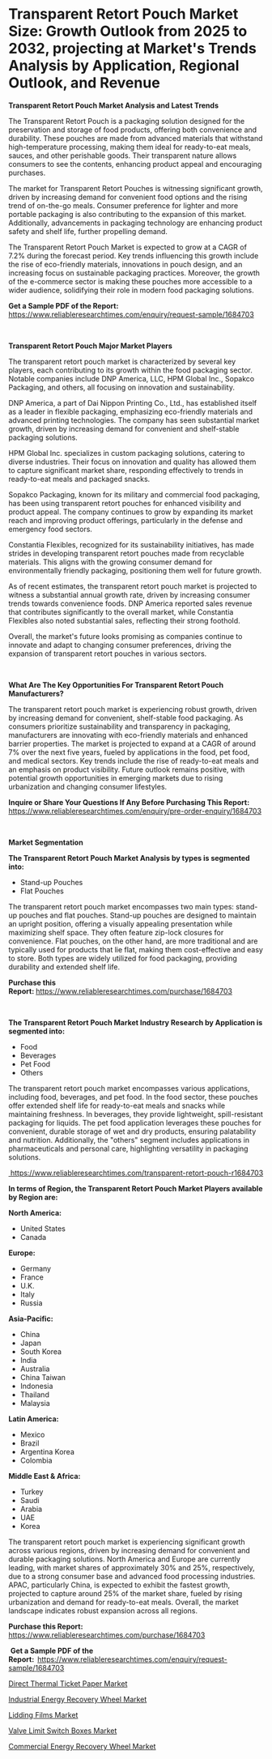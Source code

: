 <p><h1>Transparent Retort Pouch Market Size: Growth Outlook from 2025 to 2032, projecting at Market's Trends Analysis by Application, Regional Outlook, and Revenue</h1></p><p><strong>Transparent Retort Pouch Market Analysis and Latest Trends</strong></p>
<p><p>The Transparent Retort Pouch is a packaging solution designed for the preservation and storage of food products, offering both convenience and durability. These pouches are made from advanced materials that withstand high-temperature processing, making them ideal for ready-to-eat meals, sauces, and other perishable goods. Their transparent nature allows consumers to see the contents, enhancing product appeal and encouraging purchases.</p><p>The market for Transparent Retort Pouches is witnessing significant growth, driven by increasing demand for convenient food options and the rising trend of on-the-go meals. Consumer preference for lighter and more portable packaging is also contributing to the expansion of this market. Additionally, advancements in packaging technology are enhancing product safety and shelf life, further propelling demand.</p><p>The Transparent Retort Pouch Market is expected to grow at a CAGR of 7.2% during the forecast period. Key trends influencing this growth include the rise of eco-friendly materials, innovations in pouch design, and an increasing focus on sustainable packaging practices. Moreover, the growth of the e-commerce sector is making these pouches more accessible to a wider audience, solidifying their role in modern food packaging solutions.</p></p>
<p><strong>Get a Sample PDF of the Report:&nbsp;</strong> <a href="https://www.reliableresearchtimes.com/enquiry/request-sample/1684703?utm_campaign=2264&utm_medium=2&utm_source=Github&utm_content=ia&utm_term=31032025&utm_id=transparent-retort-pouch">https://www.reliableresearchtimes.com/enquiry/request-sample/1684703</a></p>
<p>&nbsp;</p>
<p><strong>Transparent Retort Pouch Major Market Players</strong></p>
<p><p>The transparent retort pouch market is characterized by several key players, each contributing to its growth within the food packaging sector. Notable companies include DNP America, LLC, HPM Global Inc., Sopakco Packaging, and others, all focusing on innovation and sustainability.</p><p>DNP America, a part of Dai Nippon Printing Co., Ltd., has established itself as a leader in flexible packaging, emphasizing eco-friendly materials and advanced printing technologies. The company has seen substantial market growth, driven by increasing demand for convenient and shelf-stable packaging solutions.</p><p>HPM Global Inc. specializes in custom packaging solutions, catering to diverse industries. Their focus on innovation and quality has allowed them to capture significant market share, responding effectively to trends in ready-to-eat meals and packaged snacks.</p><p>Sopakco Packaging, known for its military and commercial food packaging, has been using transparent retort pouches for enhanced visibility and product appeal. The company continues to grow by expanding its market reach and improving product offerings, particularly in the defense and emergency food sectors.</p><p>Constantia Flexibles, recognized for its sustainability initiatives, has made strides in developing transparent retort pouches made from recyclable materials. This aligns with the growing consumer demand for environmentally friendly packaging, positioning them well for future growth.</p><p>As of recent estimates, the transparent retort pouch market is projected to witness a substantial annual growth rate, driven by increasing consumer trends towards convenience foods. DNP America reported sales revenue that contributes significantly to the overall market, while Constantia Flexibles also noted substantial sales, reflecting their strong foothold.</p><p>Overall, the market's future looks promising as companies continue to innovate and adapt to changing consumer preferences, driving the expansion of transparent retort pouches in various sectors.</p></p>
<p>&nbsp;</p>
<p><strong>What Are The Key Opportunities For Transparent Retort Pouch Manufacturers?</strong></p>
<p><p>The transparent retort pouch market is experiencing robust growth, driven by increasing demand for convenient, shelf-stable food packaging. As consumers prioritize sustainability and transparency in packaging, manufacturers are innovating with eco-friendly materials and enhanced barrier properties. The market is projected to expand at a CAGR of around 7% over the next five years, fueled by applications in the food, pet food, and medical sectors. Key trends include the rise of ready-to-eat meals and an emphasis on product visibility. Future outlook remains positive, with potential growth opportunities in emerging markets due to rising urbanization and changing consumer lifestyles.</p></p>
<p><strong>Inquire or Share Your Questions If Any Before Purchasing This Report:</strong> <a href="https://www.reliableresearchtimes.com/enquiry/pre-order-enquiry/1684703?utm_campaign=2264&utm_medium=2&utm_source=Github&utm_content=ia&utm_term=31032025&utm_id=transparent-retort-pouch">https://www.reliableresearchtimes.com/enquiry/pre-order-enquiry/1684703</a></p>
<p>&nbsp;</p>
<p><strong>Market Segmentation</strong></p>
<p><strong>The Transparent Retort Pouch Market Analysis by types is segmented into:</strong></p>
<p><ul><li>Stand-up Pouches</li><li>Flat Pouches</li></ul></p>
<p><p>The transparent retort pouch market encompasses two main types: stand-up pouches and flat pouches. Stand-up pouches are designed to maintain an upright position, offering a visually appealing presentation while maximizing shelf space. They often feature zip-lock closures for convenience. Flat pouches, on the other hand, are more traditional and are typically used for products that lie flat, making them cost-effective and easy to store. Both types are widely utilized for food packaging, providing durability and extended shelf life.</p></p>
<p><strong>Purchase this Report:&nbsp;</strong><a href="https://www.reliableresearchtimes.com/purchase/1684703?utm_campaign=2264&utm_medium=2&utm_source=Github&utm_content=ia&utm_term=31032025&utm_id=transparent-retort-pouch">https://www.reliableresearchtimes.com/purchase/1684703</a></p>
<p>&nbsp;</p>
<p><strong>The Transparent Retort Pouch Market Industry Research by Application is segmented into:</strong></p>
<p><ul><li>Food</li><li>Beverages</li><li>Pet Food</li><li>Others</li></ul></p>
<p><p>The transparent retort pouch market encompasses various applications, including food, beverages, and pet food. In the food sector, these pouches offer extended shelf life for ready-to-eat meals and snacks while maintaining freshness. In beverages, they provide lightweight, spill-resistant packaging for liquids. The pet food application leverages these pouches for convenient, durable storage of wet and dry products, ensuring palatability and nutrition. Additionally, the "others" segment includes applications in pharmaceuticals and personal care, highlighting versatility in packaging solutions.</p></p>
<p><a href="https://www.reliableresearchtimes.com/transparent-retort-pouch-r1684703?utm_campaign=2264&utm_medium=2&utm_source=Github&utm_content=ia&utm_term=31032025&utm_id=transparent-retort-pouch">&nbsp;https://www.reliableresearchtimes.com/transparent-retort-pouch-r1684703</a></p>
<p><strong>In terms of Region, the Transparent Retort Pouch Market Players available by Region are:</strong></p>
<p>
    <p> <strong> North America: </strong>
        <ul>
            <li>United States</li>
            <li>Canada</li>
        </ul>
        </p> 
    <p> <strong> Europe: </strong>
        <ul>
            <li>Germany</li>
            <li>France</li>
            <li>U.K.</li>
            <li>Italy</li>
            <li>Russia</li>
        </ul>
        </p> 
    <p> <strong> Asia-Pacific: </strong>
        <ul>
            <li>China</li>
            <li>Japan</li>
            <li>South Korea</li>
            <li>India</li>
            <li>Australia</li>
            <li>China Taiwan</li>
            <li>Indonesia</li>
            <li>Thailand</li>
            <li>Malaysia</li>
        </ul>
        </p> 
    <p> <strong> Latin America: </strong>
        <ul>
            <li>Mexico</li>
            <li>Brazil</li>
            <li>Argentina Korea</li>
            <li>Colombia</li>
        </ul>
        </p> 
    <p> <strong> Middle East & Africa: </strong>
        <ul>
            <li>Turkey</li>
            <li>Saudi</li>
            <li>Arabia</li>
            <li>UAE</li>
            <li>Korea</li>
        </ul>
    </p>
    </p>
<p><p>The transparent retort pouch market is experiencing significant growth across various regions, driven by increasing demand for convenient and durable packaging solutions. North America and Europe are currently leading, with market shares of approximately 30% and 25%, respectively, due to a strong consumer base and advanced food processing industries. APAC, particularly China, is expected to exhibit the fastest growth, projected to capture around 25% of the market share, fueled by rising urbanization and demand for ready-to-eat meals. Overall, the market landscape indicates robust expansion across all regions.</p></p>
<p><strong>Purchase this Report: </strong><a href="https://www.reliableresearchtimes.com/purchase/1684703?utm_campaign=2264&utm_medium=2&utm_source=Github&utm_content=ia&utm_term=31032025&utm_id=transparent-retort-pouch">https://www.reliableresearchtimes.com/purchase/1684703</a></p>
<p>&nbsp;<strong>Get a Sample PDF of the Report:&nbsp;&nbsp;</strong><a href="https://www.reliableresearchtimes.com/enquiry/request-sample/1684703?utm_campaign=2264&utm_medium=2&utm_source=Github&utm_content=ia&utm_term=31032025&utm_id=transparent-retort-pouch">https://www.reliableresearchtimes.com/enquiry/request-sample/1684703</a></p>
<p><strong></strong></p>
<p><p><a href="https://github.com/moroesarta/Market-Research-Report-List-1/blob/main/direct-thermal-ticket-paper-market.md?utm_campaign=2264&utm_medium=2&utm_source=Github&utm_content=ia&utm_term=31032025&utm_id=transparent-retort-pouch">Direct Thermal Ticket Paper Market</a></p><p><a href="https://www.linkedin.com/pulse/projecting-industrial-energy-recovery-wheel-markets-rapid-ofs5e?utm_campaign=2264&utm_medium=2&utm_source=Github&utm_content=ia&utm_term=31032025&utm_id=transparent-retort-pouch">Industrial Energy Recovery Wheel Market</a></p><p><a href="https://github.com/sadaandilou/Market-Research-Report-List-1/blob/main/lidding-films-market.md?utm_campaign=2264&utm_medium=2&utm_source=Github&utm_content=ia&utm_term=31032025&utm_id=transparent-retort-pouch">Lidding Films Market</a></p><p><a href="https://www.linkedin.com/pulse/examining-ups-downs-valve-limit-switch-boxes-market-size-gky6e?utm_campaign=2264&utm_medium=2&utm_source=Github&utm_content=ia&utm_term=31032025&utm_id=transparent-retort-pouch">Valve Limit Switch Boxes Market</a></p><p><a href="https://www.linkedin.com/pulse/qualitative-study-commercial-energy-recovery-wheel-market-l1a1e?utm_campaign=2264&utm_medium=2&utm_source=Github&utm_content=ia&utm_term=31032025&utm_id=transparent-retort-pouch">Commercial Energy Recovery Wheel Market</a></p></p>